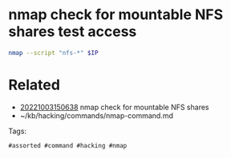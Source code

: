 # nmap check for mountable NFS shares test access
```bash
nmap --script "nfs-*" $IP
```

# Related

- [20221003150638](/zet/20221003150638/README.md) nmap check for mountable NFS shares
- ~/kb/hacking/commands/nmap-command.md

Tags:

    #assorted #command #hacking #nmap
